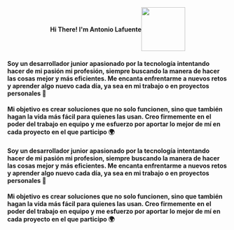 <div style="display: flex; align-items: center; justify-content: center;">
  <strong>Hi There! I'm Antonio Lafuente</strong>
  <img src="https://media0.giphy.com/media/v1.Y2lkPTc5MGI3NjExOXljeXE5YnJ2a2l4ZTh1NWRoMzdycDk1Zml5ZGdnbTl4YnBleTJzcSZlcD12MV9pbnRlcm5hbF9naWZfYnlfaWQmY3Q9cw/vTNWp0OA3qg9dBzhog/giphy.webp" width="100" />  
</div>

#### Soy un desarrollador junior apasionado por la tecnología intentando hacer de mi pasión mi profesión, siempre buscando la manera de hacer las cosas mejor y más eficientes. Me encanta enfrentarme a nuevos retos y aprender algo nuevo cada día, ya sea en mi trabajo o en proyectos personales :wrench:

#### Mi objetivo es crear soluciones que no solo funcionen, sino que también hagan la vida más fácil para quienes las usan. Creo firmemente en el poder del trabajo en equipo y me esfuerzo por aportar lo mejor de mí en cada proyecto en el que participo :earth_africa:


#### Soy un desarrollador junior apasionado por la tecnología intentando hacer de mi pasión mi profesion, siempre buscando la manera de hacer las cosas mejor y más eficientes. Me encanta enfrentarme a nuevos retos y aprender algo nuevo cada día, ya sea en mi trabajo o en proyectos personales :wrench:

#### Mi objetivo es crear soluciones que no solo funcionen, sino que también hagan la vida más fácil para quienes las usan. Creo firmemente en el poder del trabajo en equipo y me esfuerzo por aportar lo mejor de mí en cada proyecto en el que participo :earth_africa:

<!--
**ALaLodev/ALaLoDev** is a ✨ _special_ ✨ repository because its `README.md` (this file) appears on your GitHub profile.

Here are some ideas to get you started:

- 🔭 I’m currently working on ...
- 🌱 I’m currently learning ...
- 👯 I’m looking to collaborate on ...
- 🤔 I’m looking for help with ...
- 💬 Ask me about ...
- 📫 How to reach me: ...
- 😄 Pronouns: ...
- ⚡ Fun fact: ...
-->

